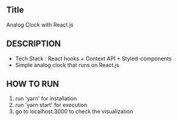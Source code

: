 
## Title

Analog Clock with React.js

## DESCRIPTION

+ Tech Stack : React hooks + Context API + Styled-components
+ Simple analog clock that runs on React.js

## HOW TO RUN

1. run 'yarn' for installation
2. run 'yarn start' for execution
3. go to localhost:3000 to check the visualization

